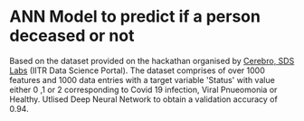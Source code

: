 # ANN Model to predict if a person deceased or not
Based on the dataset provided on the hackathan organised by [Cerebro, SDS Labs](https://cerebro.sdslabs.co/) (IITR Data Science Portal). The dataset comprises of over 1000 features and 1000 data entries with a target variable 'Status' with value either 0 ,1 or 2 corresponding to Covid 19 infection, Viral Pnueomonia or Healthy. Utlised Deep Neural Network to obtain a validation accuracy of 0.94.
